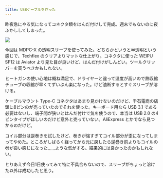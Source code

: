 ```yaml
---
title: USBケーブルを作った
---
```

昨夜急にやる気になってコネクタ類をはんだ付けして完成。週末でもないのに夜ふかししてしまった。

![](/images/20201023-cable-1.jpg)

今回は MDPC-X の透明スリーブを使ってみた。どちらかというと半透明という感じで、Techflex のクリアよりマットな仕上がり。コネクタに使った WEIPU SF12 は Aviator より見た目が良いけど、はんだ付けがしんどい。ツールクリッパーを買うべきかもしれない。

ヒートガンの使い心地は概ね満足で、ドライヤーと違って温度が高いので熱収縮チューブの収縮が早くてずいぶん楽になった。けど油断するとすぐスリーブが溶ける。

ケーブルマウント Type-C コネクタはあまり見かけないのだけど、千石電商の店頭に8ピンのが売っていたのでそれを使った。キーボード用なら USB 3.1 である必要はないし、端子間が狭いとはんだ付けで気を使うので、本当は USB 2.0 の4ピンタイプがほしいのだけど意外と売っていない。AliExpress とかでなら見つかるのだけど。

コイル部分は逆巻きを試したけど、巻きが強すぎてコイル部分が歪になってしまってやめた。ところがしばらく経ってから元に戻したら逆巻き前よりもコイルの巻が良い感じになった……ような気がする。結果的には良かったのかもしれない。

とりあえず今日1日使ってみて特に不具合もないので、スリーブがちょっと溶けた以外は成功したと思う。